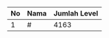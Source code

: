 | No | Nama            | Jumlah Level |
|----|-----------------|--------------|
| 1  | #    |    4163        |
